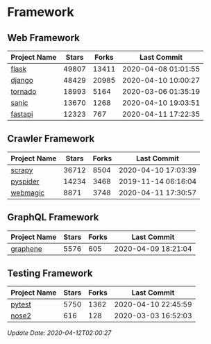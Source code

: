 # Framework

## Web Framework

| Project Name | Stars | Forks | Last Commit |
| ------------ | ----- | ----- | ----------- |
| [flask](https://github.com/pallets/flask) | 49807 | 13411 | 2020-04-08 01:01:55 |
| [django](https://github.com/django/django) | 48429 | 20985 | 2020-04-10 10:00:27 |
| [tornado](https://github.com/tornadoweb/tornado) | 18993 | 5164 | 2020-03-06 01:35:19 |
| [sanic](https://github.com/huge-success/sanic) | 13670 | 1268 | 2020-04-10 19:03:51 |
| [fastapi](https://github.com/tiangolo/fastapi) | 12323 | 767 | 2020-04-11 17:22:35 |

## Crawler Framework

| Project Name | Stars | Forks | Last Commit |
| ------------ | ----- | ----- | ----------- |
| [scrapy](https://github.com/scrapy/scrapy) | 36712 | 8504 | 2020-04-10 17:03:39 |
| [pyspider](https://github.com/binux/pyspider) | 14234 | 3468 | 2019-11-14 06:16:04 |
| [webmagic](https://github.com/code4craft/webmagic) | 8871 | 3748 | 2020-04-11 17:30:57 |

## GraphQL Framework

| Project Name | Stars | Forks | Last Commit |
| ------------ | ----- | ----- | ----------- |
| [graphene](https://github.com/graphql-python/graphene) | 5576 | 605 | 2020-04-09 18:21:04 |

## Testing Framework

| Project Name | Stars | Forks | Last Commit |
| ------------ | ----- | ----- | ----------- |
| [pytest](https://github.com/pytest-dev/pytest) | 5750 | 1362 | 2020-04-10 22:45:59 |
| [nose2](https://github.com/nose-devs/nose2) | 616 | 128 | 2020-03-03 16:52:03 |

*Update Date: 2020-04-12T02:00:27*